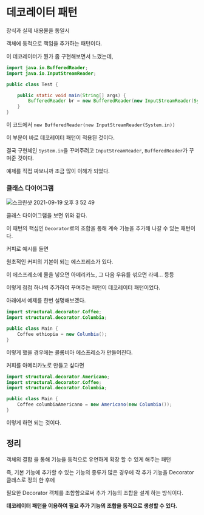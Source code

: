 # 데코레이터 패턴

장식과 실제 내용물을 동일시

객체에 동적으로 책임을 추가하는 패턴이다.

이 데코레이터가 뭔가 좀 구현해보면서 느꼈는데,

```java
import java.io.BufferedReader;
import java.io.InputStreamReader;

public class Test {

    public static void main(String[] args) {
        BufferedReader br = new BufferedReader(new InputStreamReader(System.in));
    }
}
```

이 코드에서 `new BufferedReader(new InputStreamReader(System.in))`

이 부분이 바로 데코레이터 패턴이 적용된 것이다.

결국 구현체인 `System.in`을 꾸며주려고  `InputStreamReader`, `BufferedReader`가 꾸며준 것이다.

예제를 직접 짜보니까 조금 많이 이해가 되었다.

### 클래스 다이어그램

![스크린샷 2021-09-19 오후 3 52 49](https://user-images.githubusercontent.com/74235102/133918452-14cd7a4b-77ff-4295-9d99-2f12412259fc.png)

클래스 다이어그램을 보면 위와 같다.

이 패턴의 핵심인 `Decorator`로의 조합을 통해 계속 기능을 추가해 나갈 수 있는 패턴이다.

커피로 예시를 들면

원초적인 커피의 기본이 되는 에스프레소가 있다.

이 에스프레소에 물을 넣으면 아메리카노, 그 다음 우유를 섞으면 라떼... 등등

이렇게 점점 하나씩 추가하여 꾸며주는 패턴이 데코레이터 패턴이었다.

아래에서 예제를 한번 설명해보겠다.

```java
import structural.decorator.Coffee;
import structural.decorator.Columbia;

public class Main {
    Coffee ethiopia = new Columbia();
}
```

이렇게 했을 경우에는 콜롬비아 에스프레소가 만들어진다.

커피를 아메리카노로 만들고 싶다면

```java
import structural.decorator.Americano;
import structural.decorator.Coffee;
import structural.decorator.Columbia;

public class Main {
    Coffee columbiaAmericano = new Americano(new Columbia());
}
```

이렇게 하면 되는 것이다.


## 정리

객체의 결합 을 통해 기능을 동적으로 유연하게 확장 할 수 있게 해주는 패턴

즉, 기본 기능에 추가할 수 있는 기능의 종류가 많은 경우에 각 추가 기능을 Decorator 클래스로 정의 한 후에 

필요한 Decorator 객체를 조합함으로써 추가 기능의 조합을 설계 하는 방식이다.

**데코레이터 패턴을 이용하여 필요 추가 기능의 조합을 동적으로 생성할 수 있다.**